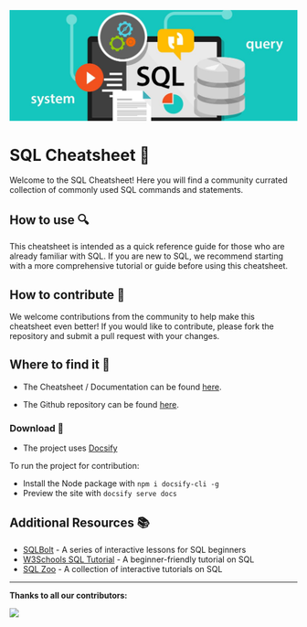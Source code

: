 ![SQL banner](../images/sql_banner1.jpeg)

# SQL Cheatsheet 📄

Welcome to the SQL Cheatsheet! Here you will find a community currated collection of commonly used SQL commands and statements.

## How to use 🔍

This cheatsheet is intended as a quick reference guide for those who are already familiar with SQL. If you are new to SQL, we recommend starting with a more comprehensive tutorial or guide before using this cheatsheet.

## How to contribute 🤝

We welcome contributions from the community to help make this cheatsheet even better! If you would like to contribute, please fork the repository and submit a pull request with your changes.

## Where to find it 🔗

- The Cheatsheet / Documentation can be found [here](https://sqlcheatsheet.sigmale.dev).

- The Github repository can be found [here](https://github.com/Sigmale1000/SQL-Cheatsheet).

### Download 💾

- The project uses [Docsify](https://docsify.js.org)

To run the project for contribution:
- Install the Node package with ```npm i docsify-cli -g```
- Preview the site with ```docsify serve docs```

## Additional Resources 📚

- [SQLBolt](https://sqlbolt.com/) - A series of interactive lessons for SQL beginners
- [W3Schools SQL Tutorial](https://www.w3schools.com/sql/) - A beginner-friendly tutorial on SQL
- [SQL Zoo](https://sqlzoo.net/) - A collection of interactive tutorials on SQL

------
**Thanks to all our contributors:**

<a href="https://github.com/Sigmale1000/SQL-Cheatsheet/graphs/contributors">
  <img anon={1} max={100} src="https://contrib.rocks/image?repo=Sigmale1000/SQL-Cheatsheet" />
</a>
